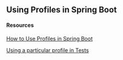 ## Using Profiles in Spring Boot


#### Resources
[How to Use Profiles in Spring Boot](https://dzone.com/articles/spring-boot-profiles-1)

[Using a particular profile in Tests](https://www.baeldung.com/spring-profiles#7-activeprofile-in-tests)
